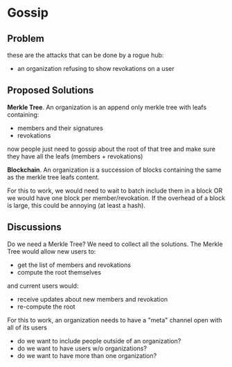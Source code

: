 # Gossip

## Problem

these are the attacks that can be done by a rogue hub:

* an organization refusing to show revokations on a user

## Proposed Solutions

**Merkle Tree**. An organization is an append only merkle tree with leafs containing:

* members and their signatures
* revokations

now people just need to gossip about the root of that tree and make sure they have all the leafs (members + revokations)

**Blockchain**. An organization is a succession of blocks containing the same as the merkle tree leafs content.

For this to work, we would need to wait to batch include them in a block OR we would have one block per member/revokation. If the overhead of a block is large, this could be annoying (at least a hash).

## Discussions

Do we need a Merkle Tree? We need to collect all the solutions. The Merkle Tree would allow new users to:

* get the list of members and revokations
* compute the root themselves

and current users would:

* receive updates about new members and revokation
* re-compute the root

For this to work, an organization needs to have a "meta" channel open with all of its users 

- do we want to include people outside of an organization?
- do we want to have users w/o organizations?
- do we want to have more than one organization?

